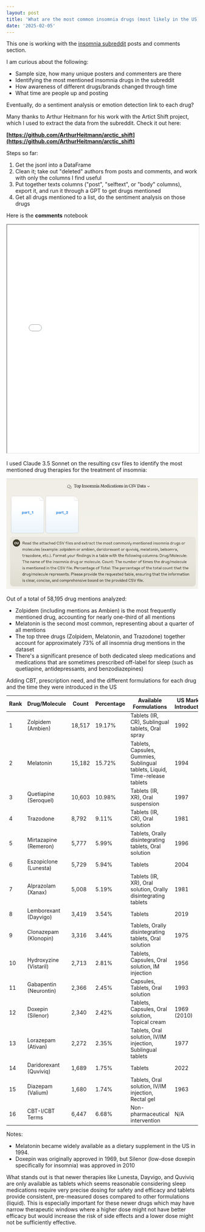 ```yaml
---
layout: post
title: 'What are the most common insomnia drugs (most likely in the US)?'
date: '2025-02-05'
---
```


This one is working with the [insomnia subreddit](https://www.reddit.com/r/insomnia/) posts and comments section. 

I am curious about the following: 

- Sample size, how many unique posters and commenters are there
- Identifying the most mentioned insomnia drugs in the subreddit
- How awareness of different drugs/brands changed through time
- What time are people up and posting

Eventually, do a sentiment analysis or emotion detection link to each drug?


Many thanks to Arthur Heitmann for his work with the Artict Shift project, which I used to extract the data from the subreddit.
Check it out here:


**[https://github.com/ArthurHeitmann/arctic_shift](https://github.com/ArthurHeitmann/arctic_shift)**


Steps so far:
1. Get the jsonl into a DataFrame
2. Clean it; take out "deleted" authors from posts and comments, and work with only the columns I find useful
3. Put together texts columns ("post", "selftext", or "body" columns), export it, and run it through a GPT to get drugs mentioned
4. Get all drugs mentioned to a list, do the sentiment analysis on those drugs

Here is the **comments** notebook 

<iframe src="/assets/notebooks/insomnia_comments.html" width="100%" height="600px"></iframe> 


I used Claude 3.5 Sonnet on the resulting csv files to identify the most mentioned drug therapies for the treatment of insomnia:

![Claude Screenshot1](/assets/images/claude-prompt.png)

Out of a total of 58,195 drug mentions analyzed:

- Zolpidem (including mentions as Ambien) is the most frequently mentioned drug, accounting for nearly one-third of all mentions
- Melatonin is the second most common, representing about a quarter of all mentions
- The top three drugs (Zolpidem, Melatonin, and Trazodone) together account for approximately 73% of all insomnia drug mentions in the dataset
- There's a significant presence of both dedicated sleep medications and medications that are sometimes prescribed off-label for sleep (such as quetiapine, antidepressants, and benzodiazepines)

Adding CBT, prescription need, and the different formulations for each drug and the time they were introduced in the US


| Rank | Drug/Molecule | Count | Percentage | Available Formulations | US Market Introduction | Prescription Required |
|------|---------------|--------|------------|----------------------|---------------------|---------------------|
| 1 | Zolpidem (Ambien) | 18,517 | 19.17% | Tablets (IR, CR), Sublingual tablets, Oral spray | 1992 | Yes |
| 2 | Melatonin | 15,182 | 15.72% | Tablets, Capsules, Gummies, Sublingual tablets, Liquid, Time-release tablets | 1994 | No |
| 3 | Quetiapine (Seroquel) | 10,603 | 10.98% | Tablets (IR, XR), Oral suspension | 1997 | Yes |
| 4 | Trazodone | 8,792 | 9.11% | Tablets (IR, CR), Oral solution | 1981 | Yes |
| 5 | Mirtazapine (Remeron) | 5,777 | 5.99% | Tablets, Orally disintegrating tablets, Oral solution | 1996 | Yes |
| 6 | Eszopiclone (Lunesta) | 5,729 | 5.94% | Tablets | 2004 | Yes |
| 7 | Alprazolam (Xanax) | 5,008 | 5.19% | Tablets (IR, XR), Oral solution, Orally disintegrating tablets | 1981 | Yes |
| 8 | Lemborexant (Dayvigo) | 3,419 | 3.54% | Tablets | 2019 | Yes |
| 9 | Clonazepam (Klonopin) | 3,316 | 3.44% | Tablets, Orally disintegrating tablets, Oral solution | 1975 | Yes |
| 10 | Hydroxyzine (Vistaril) | 2,713 | 2.81% | Tablets, Capsules, Oral solution, IM injection | 1956 | Yes |
| 11 | Gabapentin (Neurontin) | 2,366 | 2.45% | Capsules, Tablets, Oral solution | 1993 | Yes |
| 12 | Doxepin (Silenor) | 2,340 | 2.42% | Tablets, Capsules, Oral solution, Topical cream | 1969 (2010) | Yes |
| 13 | Lorazepam (Ativan) | 2,272 | 2.35% | Tablets, Oral solution, IV/IM injection, Sublingual tablets | 1977 | Yes |
| 14 | Daridorexant (Quviviq) | 1,689 | 1.75% | Tablets | 2022 | Yes |
| 15 | Diazepam (Valium) | 1,680 | 1.74% | Tablets, Oral solution, IV/IM injection, Rectal gel | 1963 | Yes |
| 16 | CBT-I/CBT Terms | 6,447 | 6.68% | Non-pharmaceutical intervention | N/A | N/A |


Notes:
- Melatonin became widely available as a dietary supplement in the US in 1994.
- Doxepin was originally approved in 1969, but Silenor (low-dose doxepin specifically for insomnia) was approved in 2010


What stands out is that newer therapies like Lunesta, Dayvigo, and Quviviq are only available as tablets which seems reasonable considering sleep medications require very precise dosing for safety and efficacy and tablets provide consistent, pre-measured doses compared to other formulations (liquid). This is especially important for these newer drugs which may have narrow therapeutic windows where a higher dose might not have better efficacy but would increase the risk of side effects and a lower dose might not be sufficiently effective. 
